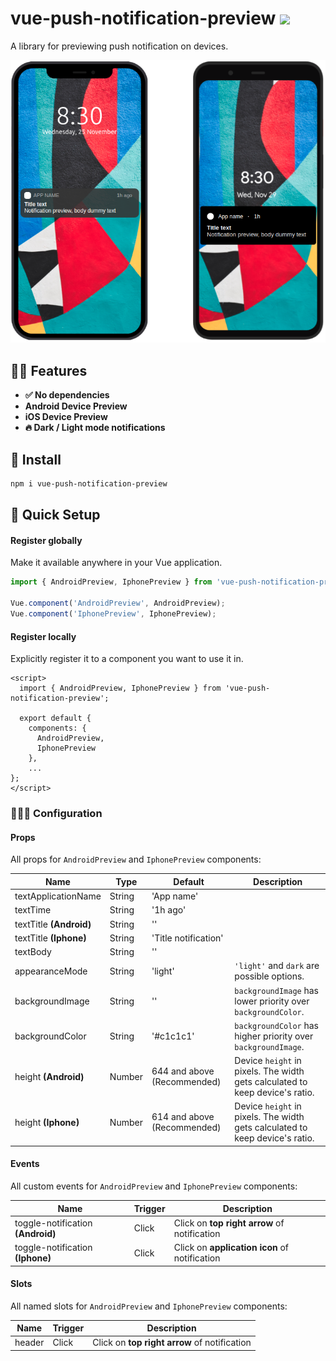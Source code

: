# vue-push-notification-preview <a href="https://npm.im/vue-push-notification-preview"><img src="https://badgen.net/npm/v/vue-push-notification-preview"></a>

A library for previewing push notification on devices.

<img src="/public/examples/main_example.png" alt="vue-push-notification-preview main example" />

## 🙋‍♂️ Features
- **✅ No dependencies**
- **Android Device Preview**
- **iOS Device Preview**
- **🔥 Dark / Light mode notifications**

## 🚀 Install
```sh
npm i vue-push-notification-preview
```

## 🚦 Quick Setup

#### Register globally
Make it available anywhere in your Vue application.

```js
import { AndroidPreview, IphonePreview } from 'vue-push-notification-preview';

Vue.component('AndroidPreview', AndroidPreview);
Vue.component('IphonePreview', IphonePreview);
```

#### Register locally
Explicitly register it to a component you want to use it in.

```vue
<script>
  import { AndroidPreview, IphonePreview } from 'vue-push-notification-preview';

  export default {
    components: {
      AndroidPreview,
      IphonePreview
    },
    ...
};
</script>
```

### 👨🏻‍🏫 Configuration

#### Props

All props for `AndroidPreview` and `IphonePreview` components:

| Name                      | Type      | Default                       | Description |
| ---                       | ---       | ---                           | ---         |
| textApplicationName       | String    | 'App name'                    |  |
| textTime                  | String    | '1h ago'                      |  |
| textTitle **(Android)**   | String    | ''                            |  |
| textTitle **(Iphone)**    | String    | 'Title notification'          |  |
| textBody                  | String    | ''                            |  |
| appearanceMode            | String    | 'light'                       | `'light'` and `dark` are possible options. |
| backgroundImage           | String    | ''                            | `backgroundImage` has lower priority over `backgroundColor`. |
| backgroundColor           | String    | '#c1c1c1'                     | `backgroundColor` has higher priority over `backgroundImage`. |
| height **(Android)**      | Number    | 644 and above (Recommended)   | Device `height` in pixels. The width gets calculated to keep device's ratio. |
| height **(Iphone)**       | Number    | 614 and above (Recommended)   | Device `height` in pixels. The width gets calculated to keep device's ratio. |


#### Events

All custom events for `AndroidPreview` and `IphonePreview` components:

| Name                                  | Trigger   | Description                                   |
| ---                                   | ---       | ---                                           |
| toggle-notification **(Android)**     | Click     | Click on **top right arrow** of notification  |
| toggle-notification **(Iphone)**      | Click     | Click on **application icon** of notification |


#### Slots

All named slots for `AndroidPreview` and `IphonePreview` components:


| Name      | Trigger   | Description                                   |
| ---       | ---       | ---                                           |
| header    | Click     | Click on **top right arrow** of notification  |
